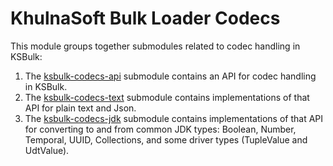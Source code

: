 # KhulnaSoft Bulk Loader Codecs

This module groups together submodules related to codec handling in KSBulk:

1. The [ksbulk-codecs-api](./api) submodule contains an API for codec handling in KSBulk.
2. The [ksbulk-codecs-text](./text) submodule contains implementations of that API for plain text 
   and Json.
1. The [ksbulk-codecs-jdk](./jdk) submodule contains implementations of that API for converting to
   and from common JDK types: Boolean, Number, Temporal, UUID, Collections, and some driver types 
   (TupleValue and UdtValue).
